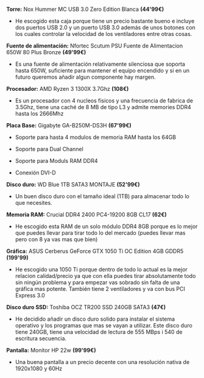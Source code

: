 # 
**Torre:** Nox Hummer MC USB 3.0 Zero Edition Blanca **(44'99€)** 

- He escogido esta caja porque tiene un precio bastante bueno e incluye dos puertos USB 2.0 y un puerto USB 3.0 además de unos botones con los cuales controlar la velocidad de los ventiladores entre otras cosas.


**Fuente de alimentación:** Nfortec Scutum PSU Fuente de Alimentacion 650W 80 Plus Bronze **(49'99€)**

- Es una fuente de alimentación relativamente silenciosa que soporta hasta 650W, suficiente para mantener el equipo encendido y si en un futuro queremos añadir algun componente hay margen.


**Procesador:** AMD Ryzen 3 1300X 3.7Ghz **(108€)**

- Es un procesador con 4 nucleos fisicos y una frecuencia de fabrica de 3.5Ghz, tiene una caché de 8 MB de tipo L3 y admite memories DDR4 hasta los 2666Mhz


**Placa Base:** Gigabyte GA-B250M-DS3H **(67'99€)**

- Soporte para hasta 4 modulos de memoria RAM hasta los 64GB

- Soporte para Dual Channel

- Soporte para Moduls RAM DDR4

- Conexión DVI-D


**Disco duro:** WD Blue 1TB SATA3 MONTAJE **(52'99€)**

- Un buen disco duro con el tamaño ideal (1TB) para almacenar todo lo que necesites.


**Memoria RAM:** Crucial DDR4 2400 PC4-19200 8GB CL17 **(62€)**

- He escogido esta RAM de un solo módulo DDR4 8GB porque es lo mejor que puedes llevar para tirar todo lo del mercado (puedes llevar mas pero con 8 ya vas mas que bien)


**Gráfica:** ASUS Cerberus GeForce GTX 1050 Ti OC Edition 4GB GDDR5 **(199'99)**

- He escogido una 1050 Ti porque dentro de todo lo actual es la mejor relacion calidad/precio ya que con ella puedes tirar absolutamente todo sin ningún problema y para empezar vas sobrado sin falta de una gráfica mas potente.
También tiene 2 ventiladores y va con bus PCI Express 3.0


**Disco duro SSD:** Toshiba OCZ TR200 SSD 240GB SATA3 **(47€)**

- He decidido añadir un disco duro solido para instalar el sistema operativo y los programas que mas se vayan a utilizar.
Este disco duro tiene 240GB, tiene una velocidad de lectura de 555 MBps i 540 de escritura secuencia.

**Pantalla:** Monitor HP 22w **(99'99€)**

- Una buena pantalla a un precio decente con una resolución nativa de 1920x1080 y 60Hz
